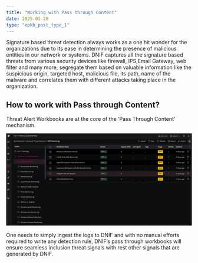 ```yaml
---
title: "Working with Pass through Content"
date: 2025-01-20
type: "epkb_post_type_1"
---
```


  
Signature based threat detection always works as a one hit wonder for the organizations due to its ease in determining the presence of malicious entities in our network or systems. DNIF captures all the signature based threats from various security devices like firewall, IPS,Email Gateway, web filter and many more, segregate them based on valuable information like the suspicious origin, targeted host, malicious file, its path, name of the malware and correlates them with different attacks taking place in the organization.

## **How to work with Pass through Content?**

Threat Alert Workbooks are at the core of the ‘Pass Through Content’ mechanism.

![image 1-Dec-20-2023-12-15-01-7738-PM](./images-Working%20with%20Pass%20through%20Content/Working-with-Pass-through-Content-1.png)

One needs to simply ingest the logs to DNIF and with no manual efforts required to write any detection rule, DNIF’s pass through workbooks will ensure seamless inclusion threat signals with rest other signals that are generated by DNIF.
